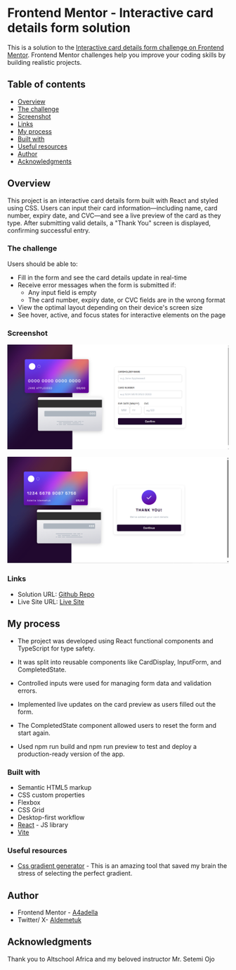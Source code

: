 # Frontend Mentor - Interactive card details form solution

This is a solution to the [Interactive card details form challenge on Frontend Mentor](https://www.frontendmentor.io/challenges/interactive-card-details-form-XpS8cKZDWw). Frontend Mentor challenges help you improve your coding skills by building realistic projects.

## Table of contents

  - [Overview](#overview)
  - [The challenge](#the-challenge)
  - [Screenshot](#screenshot)
  - [Links](#links)
  - [My process](#my-process)
  - [Built with](#built-with)
  - [Useful resources](#useful-resources)
  - [Author](#author)
  - [Acknowledgments](#acknowledgments)

## Overview
This project is an interactive card details form built with React and styled using CSS. Users can input their card information—including name, card number, expiry date, and CVC—and see a live preview of the card as they type. After submitting valid details, a "Thank You" screen is displayed, confirming successful entry.


### The challenge

Users should be able to:

- Fill in the form and see the card details update in real-time
- Receive error messages when the form is submitted if:
  - Any input field is empty
  - The card number, expiry date, or CVC fields are in the wrong format
- View the optimal layout depending on their device's screen size
- See hover, active, and focus states for interactive elements on the page

### Screenshot

![Screenshot](<./public/Screenshot%20(interactive%20card).png>)

![Screenshot](<./public/Screenshot (111).png>)

### Links

- Solution URL: [Github Repo](https://github.com/A4adella/Third-semester-assignment1)
- Live Site URL: [Live Site](https://third-semester-assignment1.vercel.app/)

## My process

- The project was developed using React functional components and TypeScript for type safety.

- It was split  into reusable components like CardDisplay, InputForm, and CompletedState.

- Controlled inputs were used for managing form data and validation errors.

- Implemented live updates on the card preview as users filled out the form.

- The CompletedState component allowed users to reset the form and start again.

- Used npm run build and npm run preview to test and deploy a production-ready version of the app.


### Built with

- Semantic HTML5 markup
- CSS custom properties
- Flexbox
- CSS Grid
- Desktop-first workflow
- [React](https://reactjs.org/) - JS library
- [Vite](https://vite.dev)

### Useful resources

- [Css gradient generator](https://cssgradient.io) - This is an amazing tool that saved my brain the stress of selecting the perfect gradient.

## Author

- Frontend Mentor - [A4adella](https://www.frontendmentor.io/profile/A4adella)
- Twitter/ X- [AIdemetuk](https://www.X.com/AIdemetuk)

## Acknowledgments

Thank you to Altschool Africa and my beloved instructor Mr. Setemi Ojo
